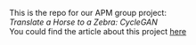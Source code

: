 This is the repo for our APM group project:    
 *Translate a Horse to a Zebra: CycleGAN*   
You could find the article about this project [here](https://haohe1113.medium.com/translate-a-horse-to-a-zebra-cyclegan-6c3e12e40f53)
